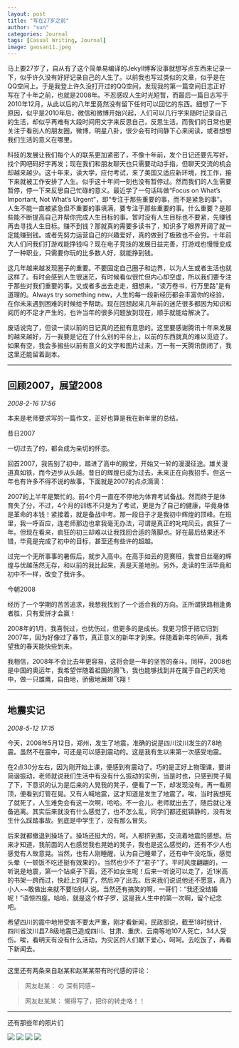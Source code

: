 ```yaml
---
layout: post
title: "写在27岁之前"
author: "sun"
categories: Journal
tags: [Casual Writing, Journal]
image: gaosan11.jpeg
---
```


马上要27岁了，自从有了这个简单易编译的Jekyll博客没事就想写点东西来记录一下，似乎许久没有好好记录自己的人生了。以前我也写过类似的文章，似乎是在QQ空间上。于是我登上许久没打开过的QQ空间，发现我的第一篇空间日志正好写在了十年之前，也就是2008年。不忍感叹人生时光短暂，而最后一篇日志写于2010年12月，从此以后的八年里竟然没有留下任何可以回忆的东西。细想了一下原因，似乎是2010年后，微信和微博开始兴起，人们可以几行字来随时记录自己的生活，却似乎再难有大段时间用文字来反思自己，反思生活。而我们的日常也更关注于看别人的朋友圈，微博，明星八卦，很少会有时间静下心来阅读，或者想想我们生活的意义在哪里。

科技的发展让我们每个人的联系更加紧密了，不像十年前，发个日记还要先写好，找个网吧码好字再发；现在我们和朋友聊天也只需要动动手指，但聊天交流的机会却越来越少。这十年来，读大学，应付考试，来了美国又适应新环境，找工作，接下来就被工作安排了人生。似乎这十年间一刻也没有暂停过。然而我们的人生需要暂停，停一下来反思自己忙碌的意义。最近学了一句话叫做“Focus on What’s Important, Not What’s Urgent”，即“专注于那些重要的事，而不是紧急的事”。人生不能一直被紧急但不重要的事填满，要专注于那些重要的事。什么重要？是那些能不断提高自己并帮你完成人生目标的事。暂时没有人生目标也不要紧，先赚钱再去寻找人生目标。赚不到钱？那就真的需要多读书了，知识多了眼界开阔了就一定能赚到钱。或者先努力运营自己的兴趣爱好，真的做到了极致也不会穷。十年前大人们问我们打游戏能挣钱吗？现在电子竞技的发展日益完善，打游戏也慢慢变成了一种职业，只需要你玩的比多数人好，就能挣到钱。

这几年越来越发现圈子的重要。不要固定自己圈子和边界，以为人生或者生活也就这样了。有时会感到人生很迷茫，有时候看似很忙但内心却空虚，所以我们要专注于那些对我们重要的事。又或者多出去走走，细想来，“读万卷书，行万里路”是有道理的。Always try something new，人生的每一段新经历都会丰富你的经验，在你未来遇到困难的时候给予帮助。现在回想起来几年前的迷茫很多都因为知识和阅历的不足才产生的，也许当年的很多问题放到现在，顺手就能给解决了。

废话说完了，但读一读以前的日记真的还挺有意思的。这里要感谢腾讯十年来发展的越来越好，万一我要是记在了什么别的平台上，以前的东西就真的难以觅迹了。如果有空，我会多搬些以前有意义的文字和图片过来，万一有一天腾讯倒闭了，我这里还能留着副本。

---

## 回顾2007，展望2008

_2008-2-16 17:56_

本来是老师要求写的一篇作文，正好也算是我在新年里的总结。

昔日2007

一切过去了的，都会成为亲切的怀恋。

回首2007，我告别了初中，踏进了高中的殿堂，开始又一轮的漫漫征途。雄关漫道真如铁，而今迈步从头越。昔日的辉煌已成为过去，未来正在向我招手。但这一年也有许多不得不说的故事，下面就是2007的点点滴滴：

2007的上半年是繁忙的。前4个月一直在不停地为体育考试备战。然而终于是体育失了分，不过，4个月的训练不只是为了考试，更是为了自己的健康，毕竟身体是革命的本钱！紧接着，就是备战中考。那一段日子才是我初中辉煌的顶峰。在班里，我一呼百应，连老师那边也拿我毫无办法，可谓是真正的叱咤风云，疯狂了一年。但现在看来，疯狂的初三却难以让我找回合适的落脚点。好在最后结果还不错，毕竟是完成了初中的目标，甚至还有些许的超越。

过完一个无所事事的暑假后，就步入高中。在高手如云的竞赛班，我昔日丝毫的辉煌与优越荡然无存，和以前的我比起来，真是天差地别。另外，走读的生活毕竟和初中不一样，改变了我许多。

今朝2008

经历了一个学期的苦苦追求，我想我找到了一个适合我的方向。正所谓狭路相逢勇者胜，只有爱拼才会赢！

2008年的1月，我喜悦过，也忧伤过，但更多的是成长。我更习惯于把它归到2007年，因为好像过了春节，真正意义的新年才到来。伴随着新年的钟声，我希望我的春天能快些到来。

我相信，2008年不会比去年更容易，这将会是一年的坚苦的奋斗。同样，2008也是中国的奥运年，我希望伴随着祖国的腾飞，我也能够找到并在属于自己的天地中，做一只雄鹰，自由地，骄傲地展翅飞翔！

---
## 地震实记

_2008-5-12 17:15_

今天，2008年5月12日，郑州，发生了地震，准确的说是四川汶川发生的7.8地震。虽然不在震中，可还是可以感到震动的。这是我有生以来第一次感受地震。

在2点30分左右，因为刚开始上课，便感到有震动了。巧的是正好上物理课，要讲简谐振动，老师就说我们生活中有没有什么振动的实例，当是时也，只感到凳子晃了下，下意识的认为是后来的人晃我的凳子，便看了一下，却发现没有。再一看房顶，便看到灯管在晃。又有人喊地震，这才知道是发生了地震了。唉，当时我想死了就死了，人生难免会有这一次啊，哈哈。不一会儿，老师就出去了，随后就让准备逃离。其实后来就没有什么感觉了，也不怎么乱，同学们都还挺镇静的，没有发生什么踩踏事故。到底是中学生了，没有那么冒失。

后来就都撤退到操场了。操场还挺大的，呵。人都挤到那，交流着地震的感想。后来才知道，我前面的人也感觉我也晃她的凳子，我也是这么感觉的，还有不少人也感觉有人故意晃。当然，也有人刚睡醒，认为自己睡晕了，还有中午没吃饭，感觉头晕（一顿饭不吃还挺有效果的）。当然也少不了“君子”了。平时风度翩翩的，一听说是地震，第一个钻桌子下面，还不如女生呢！后来一听说可以走了，近1米高的书架一跨而过，快赶上刘翔了，然后冲了出去。后来我们说说他还不愿意，真乃小人~~敢做出来就不要怕别人说。当然还有搞笑的啊，一哥们：“我还没结婚呢！”语惊四座。哈哈，就是这个样子罗，这是我人生中的第一次啊，留个纪念吧。

希望四川的震中地带受害不要太严重，刚才看新闻，民政部说，截至18时统计，四川省汶川县7.8级地震已造成四川、甘肃、重庆、云南等地107人死亡，34人受伤。唉，看明天有没有什么活动，为灾区的人们献下爱心，呵呵。去吃饭了，再看下新闻去。

---

这里还有两条来自赵某和赵某某带有时代感的评论：

> 网友赵某：    の 深有同感~ 

> 网友赵某某：  懒得写了，把你的转走咯！！

---

还有那些年的照片们

[![](https://shusunny.github.io/sunnyblog/assets/img/gzclassroom.jpeg)](https://shusunny.github.io/sunnyblog/assets/img/gzclassroom.jpeg)
[![](https://shusunny.github.io/sunnyblog/assets/img/gzcoaches.jpeg)](https://shusunny.github.io/sunnyblog/assets/img/gzcoaches.jpeg)
[![](https://shusunny.github.io/sunnyblog/assets/img/someoldpic1.jpeg)](https://shusunny.github.io/sunnyblog/assets/img/someoldpic1.jpeg)
[![](https://shusunny.github.io/sunnyblog/assets/img/someoldpic2.jpeg)](https://shusunny.github.io/sunnyblog/assets/img/someoldpic2.jpeg)

